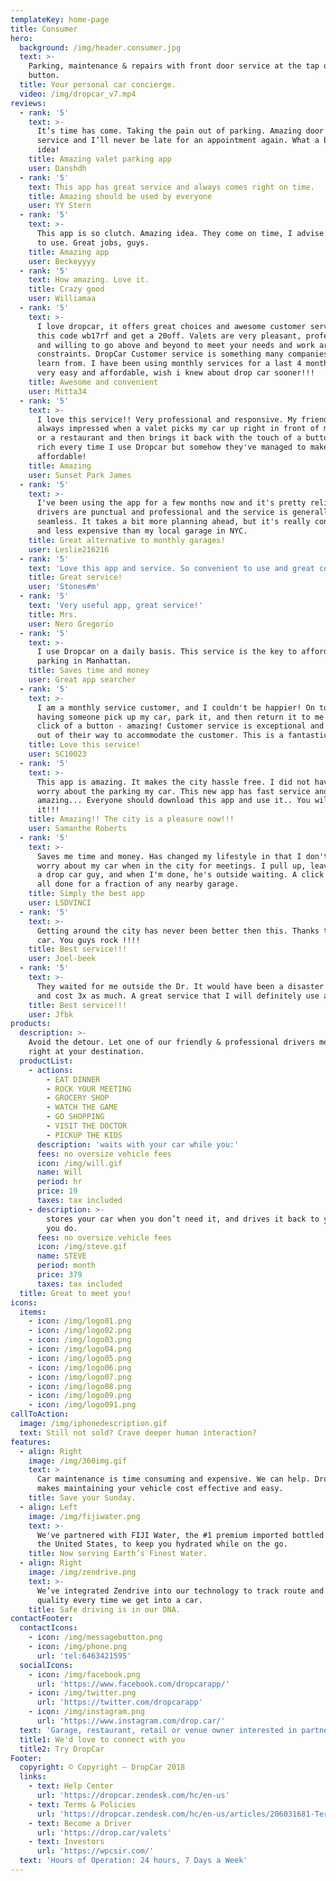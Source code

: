 ```yaml
---
templateKey: home-page
title: Consumer
hero:
  background: /img/header.consumer.jpg
  text: >-
    Parking, maintenance & repairs with front door service at the tap of a
    button.
  title: Your personal car concierge.
  video: /img/dropcar_v7.mp4
reviews:
  - rank: '5'
    text: >-
      It’s time has come. Taking the pain out of parking. Amazing door to door
      service and I’ll never be late for an appointment again. What a brilliant
      idea!
    title: Amazing valet parking app
    user: Danshdh
  - rank: '5'
    text: This app has great service and always comes right on time.
    title: Amazing should be used by everyone
    user: YY Stern
  - rank: '5'
    text: >-
      This app is so clutch. Amazing idea. They come on time, I advise everyone
      to use. Great jobs, guys.
    title: Amazing app
    user: Beckeyyyy
  - rank: '5'
    text: How amazing. Love it.
    title: Crazy good
    user: Williamaa
  - rank: '5'
    text: >-
      I love dropcar, it offers great choices and awesome customer service. Use
      this code wb17rf and get a 20off. Valets are very pleasant, professional
      and willing to go above and beyond to meet your needs and work around your
      constraints. DropCar Customer service is something many companies should
      learn from. I have been using monthly services for a last 4 month, it is
      very easy and affordable, wish i knew about drop car sooner!!!
    title: Awesome and convenient
    user: Mitta34
  - rank: '5'
    text: >-
      I love this service!! Very professional and responsive. My friends are
      always impressed when a valet picks my car up right in front of my office
      or a restaurant and then brings it back with the touch of a button. I feel
      rich every time I use Dropcar but somehow they've managed to make it
      affordable! 
    title: Amazing
    user: Sunset Park James
  - rank: '5'
    text: >-
      I've been using the app for a few months now and it's pretty reliable! The
      drivers are punctual and professional and the service is generally
      seamless. It takes a bit more planning ahead, but it's really convenient
      and less expensive than my local garage in NYC.
    title: Great alternative to monthly garages!
    user: Leslie216216
  - rank: '5'
    text: 'Love this app and service. So convenient to use and great communication! '
    title: Great service!
    user: 'Stones#m'
  - rank: '5'
    text: 'Very useful app, great service!'
    title: Mrs.
    user: Nero Gregorio
  - rank: '5'
    text: >-
      I use Dropcar on a daily basis. This service is the key to affordable
      parking in Manhattan.
    title: Saves time and money
    user: Great app searcher
  - rank: '5'
    text: >-
      I am a monthly service customer, and I couldn't be happier! On top of
      having someone pick up my car, park it, and then return it to me at the
      click of a button - amazing! Customer service is exceptional and they go
      out of their way to accommodate the customer. This is a fantastic company!
    title: Love this service!
    user: SC10023
  - rank: '5'
    text: >-
      This app is amazing. It makes the city hassle free. I did not have to
      worry about the parking my car. This new app has fast service and is
      amazing... Everyone should download this app and use it.. You will love
      it!!!
    title: Amazing!! The city is a pleasure now!!!
    user: Samanthe Roberts
  - rank: '5'
    text: >-
      Saves me time and money. Has changed my lifestyle in that I don't have to
      worry about my car when in the city for meetings. I pull up, leave it with
      a drop car guy, and when I'm done, he's outside waiting. A click and it's
      all done for a fraction of any nearby garage.
    title: Simply the best app
    user: LSDVINCI
  - rank: '5'
    text: >-
      Getting around the city has never been better then this. Thanks to drop
      car. You guys rock !!!!
    title: Best service!!!
    user: Joel-beek
  - rank: '5'
    text: >-
      They waited for me outside the Dr. It would have been a disaster to park
      and cost 3x as much. A great service that I will definitely use again!!!
    title: Best service!!!
    user: Jfbk
products:
  description: >-
    Avoid the detour. Let one of our friendly & professional drivers meet you
    right at your destination.
  productList:
    - actions:
        - EAT DINNER
        - ROCK YOUR MEETING
        - GROCERY SHOP
        - WATCH THE GAME
        - GO SHOPPING
        - VISIT THE DOCTOR
        - PICKUP THE KIDS
      description: 'waits with your car while you:'
      fees: no oversize vehicle fees
      icon: /img/will.gif
      name: Will
      period: hr
      price: 19
      taxes: tax included
    - description: >-
        stores your car when you don’t need it, and drives it back to you when
        you do.
      fees: no oversize vehicle fees
      icon: /img/steve.gif
      name: STEVE
      period: month
      price: 379
      taxes: tax included
  title: Great to meet you!
icons:
  items:
    - icon: /img/logo01.png
    - icon: /img/logo02.png
    - icon: /img/logo03.png
    - icon: /img/logo04.png
    - icon: /img/logo05.png
    - icon: /img/logo06.png
    - icon: /img/logo07.png
    - icon: /img/logo08.png
    - icon: /img/logo09.png
    - icon: /img/logo091.png
callToAction:
  image: /img/iphonedescription.gif
  text: Still not sold? Crave deeper human interaction?
features:
  - align: Right
    image: /img/360img.gif
    text: >
      Car maintenance is time consuming and expensive. We can help. DropCar 360
      makes maintaining your vehicle cost effective and easy.
    title: Save your Sunday.
  - align: Left
    image: /img/fijiwater.png
    text: >-
      We've partnered with FIJI Water, the #1 premium imported bottled water in
      the United States, to keep you hydrated while on the go.
    title: Now serving Earth’s Finest Water.
  - align: Right
    image: /img/zendrive.png
    text: >-
      We’ve integrated Zendrive into our technology to track route and drive
      quality every time we get into a car.
    title: Safe driving is in our DNA.
contactFooter:
  contactIcons:
    - icon: /img/messagebutton.png
    - icon: /img/phone.png
      url: 'tel:6463421595'
  socialIcons:
    - icon: /img/facebook.png
      url: 'https://www.facebook.com/dropcarapp/'
    - icon: /img/twitter.png
      url: 'https://twitter.com/dropcarapp'
    - icon: /img/instagram.png
      url: 'https://www.instagram.com/drop.car/'
  text: 'Garage, restaurant, retail or venue owner interested in partnering?'
  title1: We'd love to connect with you
  title2: Try DropCar
Footer:
  copyright: © Copyright – DropCar 2018
  links:
    - text: Help Center
      url: 'https://dropcar.zendesk.com/hc/en-us'
    - text: Terms & Policies
      url: 'https://dropcar.zendesk.com/hc/en-us/articles/206031681-Terms-Conditions'
    - text: Become a Driver
      url: 'https://drop.car/valets'
    - text: Investors
      url: 'https://wpcsir.com/'
  text: 'Hours of Operation: 24 hours, 7 Days a Week'
---
```


